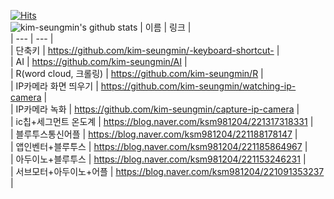   
[![Hits](https://hits.seeyoufarm.com/api/count/incr/badge.svg?url=https%3A%2F%2Fgithub.com%2Fkim-seungmin)](https://hits.seeyoufarm.com)   
![kim-seungmin's github stats](https://github-readme-stats.vercel.app/api?username=kim-seungmin&show_icons=true)
| 이름 | 링크 |   
| --- | --- |   
| 단축키 | https://github.com/kim-seungmin/-keyboard-shortcut- |     
| AI | https://github.com/kim-seungmin/AI |     
| R(word cloud, 크롤링) | https://github.com/kim-seungmin/R |     
| IP카메라 화면 띄우기 | https://github.com/kim-seungmin/watching-ip-camera |     
| IP카메라 녹화 | https://github.com/kim-seungmin/capture-ip-camera |      
| ic칩+세그먼트 온도계 | https://blog.naver.com/ksm981204/221317318331 |     
| 블루투스통신어플 | https://blog.naver.com/ksm981204/221188178147 |     
| 앱인벤터+블루투스 | https://blog.naver.com/ksm981204/221185864967 |     
| 아두이노+블루투스 | https://blog.naver.com/ksm981204/221153246231 |     
| 서브모터+아두이노+어플 | https://blog.naver.com/ksm981204/221091353237 |  




<!--
https://kinetic.codes/2020/07/14/git-profile/ 
**kim-seungmin/kim-seungmin** is a ✨ _special_ ✨ repository because its `README.md` (this file) appears on your GitHub profile.

Here are some ideas to get you started:

- 🔭 I’m currently working on ...
- 🌱 I’m currently learning ...
- 👯 I’m looking to collaborate on ...
- 🤔 I’m looking for help with ...
- 💬 Ask me about ...
- 📫 How to reach me: ...
- 😄 Pronouns: ...
- ⚡ Fun fact: ...
-->
